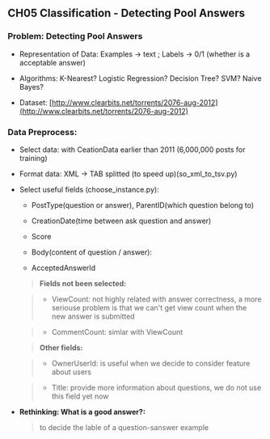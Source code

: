 ## CH05 Classification - Detecting Pool Answers

### Problem: Detecting Pool Answers

* Representation of Data: Examples -> text ; Labels -> 0/1 (whether is a acceptable answer)

* Algorithms: K-Nearest? Logistic Regression? Decision Tree? SVM? Naive Bayes?

* Dataset: [http://www.clearbits.net/torrents/2076-aug-2012](http://www.clearbits.net/torrents/2076-aug-2012)

### Data Preprocess: 

* Select data: with CeationData earlier than 2011 (6,000,000 posts for training)

* Format data: XML -> TAB splitted (to speed up)(so_xml_to_tsv.py)

* Select useful fields (choose_instance.py): 

	* PostType(question or answer), ParentID(which question belong to)
	
	* CreationDate(time between ask question and answer)
	
	* Score
	
	* Body(content of question / answer): 
	
	* AcceptedAnswerId

	> **Fields not been selected:**

	> * ViewCount: not highly related with answer correctness, a more seriouse problem is that we can't get view count when the new answer is submitted

	> * CommentCount: simlar with ViewCount
	
	> **Other fields:**

	> * OwnerUserId: is useful when we decide to consider feature about users
	
	> * Title: provide more information about questions, we do not use this field yet now

* **Rethinking: What is a good answer?:**

	> to decide the lable of a question-sanswer example
	
	

	 